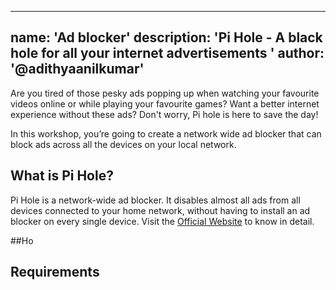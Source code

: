 
---
name: 'Ad blocker'
description: 'Pi Hole -  A black hole for all your internet advertisements '
author: '@adithyaanilkumar'
---

Are you tired of those pesky ads popping up when watching your favourite videos online or while playing your favourite games?
Want a better internet experience without these ads? Don't worry, Pi hole is here to save the day!

In this workshop, you’re going to create a network wide ad blocker that can block ads across all the devices on your local network.  



## What is  Pi Hole?
Pi Hole is a network-wide ad blocker. It disables almost all ads from all devices connected to  your home network, without having to install an ad blocker on every single device. 
Visit the [Official Website](https://pi-hole.net/) to know in detail.

##Ho

## Requirements



<!--stackedit_data:
eyJoaXN0b3J5IjpbMjAzMDQ4NTMxNiw0OTQxMzQ4MjYsMTcxMz
cwNTQ3LDE5MTgxMjU1NDMsMTczNjY2MjQ2NywtMjczMTUxODAz
LC0xNDA2OTU4MzQxLC0xNDIxMDU2ODY1LDIwNjI1MDQ4NDZdfQ
==
-->